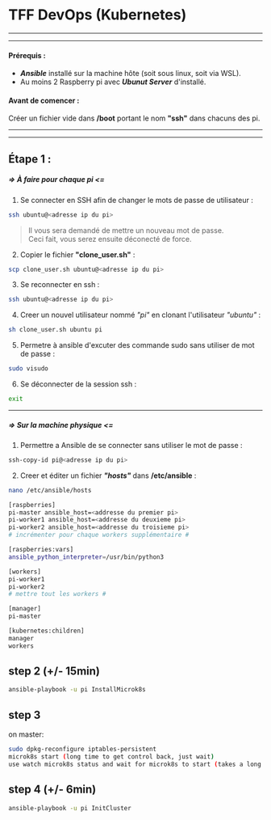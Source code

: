 # **TFF DevOps (Kubernetes)**  
---
---

#### Prérequis :  
- ***Ansible*** installé sur la machine hôte (soit sous linux, soit via WSL).  
- Au moins 2 Raspberry pi avec ***Ubunut Server*** d'installé.  

#### Avant de comencer :  
Créer un fichier vide dans **/boot** portant le nom **"ssh"** dans chacuns des pi.  

---
---

## **Étape 1 :**  
##### **=> À faire pour chaque pi <=**  
1) Se connecter en SSH afin de changer le mots de passe de utilisateur :  
```sh
ssh ubuntu@<adresse ip du pi>
```
> Il vous sera demandé de mettre un nouveau mot de passe.  
> Ceci fait, vous serez ensuite déconecté de force.  

2) Copier le fichier **"clone_user.sh"** :  
```sh
scp clone_user.sh ubuntu@<adresse ip du pi>
```
3) Se reconnecter en ssh :  
```sh
ssh ubuntu@<adresse ip du pi>
```
4) Creer un nouvel utilisateur nommé *"pi"* en clonant l'utilisateur *"ubuntu"* :  
```sh
sh clone_user.sh ubuntu pi
```
5) Permetre à ansible d'excuter des commande sudo sans utiliser de mot de passe :  
```sh
sudo visudo
```
6) Se déconnecter de la session ssh :  
```sh
exit
```
---
##### **=> Sur la machine physique <=**  
1) Permettre a Ansible de se connecter sans utiliser le mot de passe :  
```sh
ssh-copy-id pi@<adresse ip du pi>
```
2) Creer et éditer un fichier ***"hosts"*** dans **/etc/ansible** :  
```sh
nano /etc/ansible/hosts
```
```sh
[raspberries]
pi-master ansible_host=<addresse du premier pi>
pi-worker1 ansible_host=<addresse du deuxieme pi>
pi-worker2 ansible_host=<addresse du troisieme pi>
# incrémenter pour chaque workers supplémentaire #

[raspberries:vars]
ansible_python_interpreter=/usr/bin/python3

[workers]
pi-worker1
pi-worker2
# mettre tout les workers #

[manager]
pi-master

[kubernetes:children]
manager
workers
```

step 2 (+/- 15min)
---
```sh 
ansible-playbook -u pi InstallMicrok8s
```
  

step 3
---
on master:
```sh 
sudo dpkg-reconfigure iptables-persistent
microk8s start (long time to get control back, just wait)
use watch microk8s status and wait for microk8s to start (takes a long time (+/- 5min))
```
  

step 4 (+/- 6min)
---
```sh 
ansible-playbook -u pi InitCluster
```
